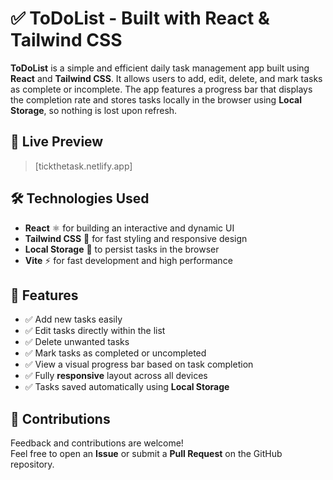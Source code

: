 # ✅ ToDoList - Built with React & Tailwind CSS

**ToDoList** is a simple and efficient daily task management app built using **React** and **Tailwind CSS**. It allows users to add, edit, delete, and mark tasks as complete or incomplete. The app features a progress bar that displays the completion rate and stores tasks locally in the browser using **Local Storage**, so nothing is lost upon refresh.

## 🔗 Live Preview

> [tickthetask.netlify.app]

## 🛠️ Technologies Used

- **React** ⚛️ for building an interactive and dynamic UI
- **Tailwind CSS** 🎨 for fast styling and responsive design
- **Local Storage** 💾 to persist tasks in the browser
- **Vite** ⚡ for fast development and high performance

## 🎯 Features

- ✅ Add new tasks easily
- ✅ Edit tasks directly within the list
- ✅ Delete unwanted tasks
- ✅ Mark tasks as completed or uncompleted
- ✅ View a visual progress bar based on task completion
- ✅ Fully **responsive** layout across all devices
- ✅ Tasks saved automatically using **Local Storage**

## 🤝 Contributions

Feedback and contributions are welcome!  
Feel free to open an **Issue** or submit a **Pull Request** on the GitHub repository.
